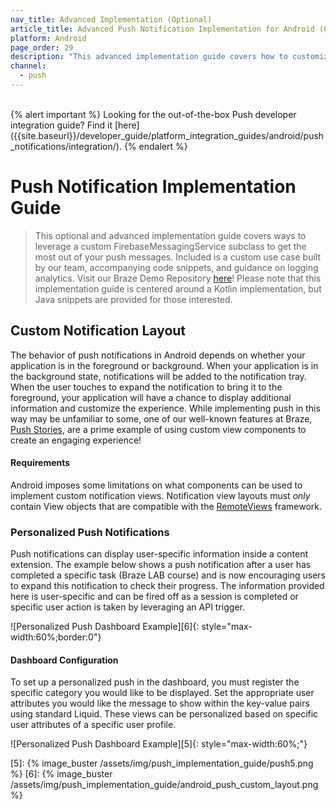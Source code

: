 ```yaml
---
nav_title: Advanced Implementation (Optional)
article_title: Advanced Push Notification Implementation for Android (Optional)
platform: Android
page_order: 29
description: "This advanced implementation guide covers how to customize the layout of push notifications to display user-specific information within your messages. Also included is an example use case built by our team, accompanying code snippets, and guidance on logging analytics."
channel:
  - push
---
```


<br>
{% alert important %}
Looking for the out-of-the-box Push developer integration guide? Find it [here]({{site.baseurl}}/developer_guide/platform_integration_guides/android/push_notifications/integration/).
{% endalert %}

# Push Notification Implementation Guide

> This optional and advanced implementation guide covers ways to leverage a custom FirebaseMessagingService subclass to get the most out of your push messages. Included is a custom use case built by our team, accompanying code snippets, and guidance on logging analytics. Visit our Braze Demo Repository [here](https://github.com/braze-inc/braze-growth-shares-android-demo-app)! Please note that this implementation guide is centered around a Kotlin implementation, but Java snippets are provided for those interested.

## Custom Notification Layout

The behavior of push notifications in Android depends on whether your application is in the foreground or background. When your application is in the background state, notifications will be added to the notification tray. When the user touches to expand the notification to bring it to the foreground, your application will have a chance to display additional information and customize the experience. While implementing push in this way may be unfamiliar to some, one of our well-known features at Braze, [Push Stories]({{site.baseurl}}/user_guide/message_building_by_channel/push/advanced_push_options/push_stories/), are a prime example of using custom view components to create an engaging experience!

#### Requirements

Android imposes some limitations on what components can be used to implement custom notification views. Notification view layouts must _only_ contain View objects that are compatible with the [RemoteViews](https://developer.android.com/reference/android/widget/RemoteViews) framework.

### Personalized Push Notifications

Push notifications can display user-specific information inside a content extension. The example below shows a push notification after a user has completed a specific task (Braze LAB course) and is now encouraging users to expand this notification to check their progress. The information provided here is user-specific and can be fired off as a session is completed or specific user action is taken by leveraging an API trigger. 

![Personalized Push Dashboard Example][6]{: style="max-width:60%;border:0"}

#### Dashboard Configuration

To set up a personalized push in the dashboard, you must register the specific category you would like to be displayed. Set the appropriate user attributes you would like the message to show within the key-value pairs using standard Liquid. These views can be personalized based on specific user attributes of a specific user profile.

![Personalized Push Dashboard Example][5]{: style="max-width:60%;"}


[5]: {% image_buster /assets/img/push_implementation_guide/push5.png %}
[6]: {% image_buster /assets/img/push_implementation_guide/android_push_custom_layout.png %}